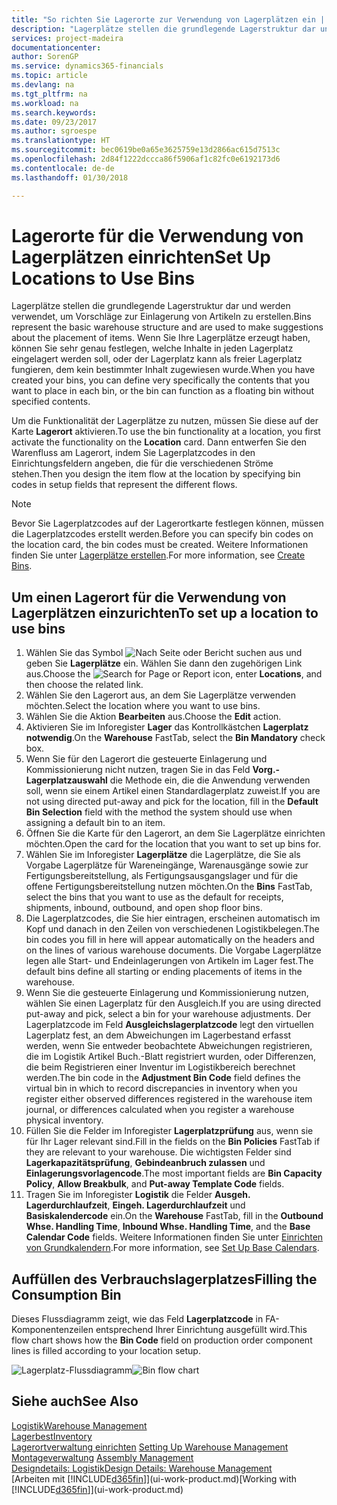 ```yaml
---
title: "So richten Sie Lagerorte zur Verwendung von Lagerplätzen ein | Microsoft Docs"
description: "Lagerplätze stellen die grundlegende Lagerstruktur dar und werden verwendet, um Vorschläge zur Einlagerung von Artikeln zu erstellen. Wenn Sie Ihre Lagerplätze erzeugt haben, können Sie sehr genau festlegen, welche Inhalte in jeden Lagerplatz eingelagert werden soll, oder der Lagerplatz kann als freier Lagerplatz fungieren, dem kein bestimmter Inhalt zugewiesen wurde."
services: project-madeira
documentationcenter: 
author: SorenGP
ms.service: dynamics365-financials
ms.topic: article
ms.devlang: na
ms.tgt_pltfrm: na
ms.workload: na
ms.search.keywords: 
ms.date: 09/23/2017
ms.author: sgroespe
ms.translationtype: HT
ms.sourcegitcommit: bec0619be0a65e3625759e13d2866ac615d7513c
ms.openlocfilehash: 2d84f1222dccca86f5906af1c82fc0e6192173d6
ms.contentlocale: de-de
ms.lasthandoff: 01/30/2018

---
```

# <a name="set-up-locations-to-use-bins"></a><span data-ttu-id="c2eb8-104">Lagerorte für die Verwendung von Lagerplätzen einrichten</span><span class="sxs-lookup"><span data-stu-id="c2eb8-104">Set Up Locations to Use Bins</span></span>
<span data-ttu-id="c2eb8-105">Lagerplätze stellen die grundlegende Lagerstruktur dar und werden verwendet, um Vorschläge zur Einlagerung von Artikeln zu erstellen.</span><span class="sxs-lookup"><span data-stu-id="c2eb8-105">Bins represent the basic warehouse structure and are used to make suggestions about the placement of items.</span></span> <span data-ttu-id="c2eb8-106">Wenn Sie Ihre Lagerplätze erzeugt haben, können Sie sehr genau festlegen, welche Inhalte in jeden Lagerplatz eingelagert werden soll, oder der Lagerplatz kann als freier Lagerplatz fungieren, dem kein bestimmter Inhalt zugewiesen wurde.</span><span class="sxs-lookup"><span data-stu-id="c2eb8-106">When you have created your bins, you can define very specifically the contents that you want to place in each bin, or the bin can function as a floating bin without specified contents.</span></span>  

<span data-ttu-id="c2eb8-107">Um die Funktionalität der Lagerplätze zu nutzen, müssen Sie diese auf der Karte **Lagerort** aktivieren.</span><span class="sxs-lookup"><span data-stu-id="c2eb8-107">To use the bin functionality at a location, you first activate the functionality on the **Location** card.</span></span> <span data-ttu-id="c2eb8-108">Dann entwerfen Sie den Warenfluss am Lagerort, indem Sie Lagerplatzcodes in den Einrichtungsfeldern angeben, die für die verschiedenen Ströme stehen.</span><span class="sxs-lookup"><span data-stu-id="c2eb8-108">Then you design the item flow at the location by specifying bin codes in setup fields that represent the different flows.</span></span>  

> [!NOTE]  
>  <span data-ttu-id="c2eb8-109">Bevor Sie Lagerplatzcodes auf der Lagerortkarte festlegen können, müssen die Lagerplatzcodes erstellt werden.</span><span class="sxs-lookup"><span data-stu-id="c2eb8-109">Before you can specify bin codes on the location card, the bin codes must be created.</span></span> <span data-ttu-id="c2eb8-110">Weitere Informationen finden Sie unter  [Lagerplätze erstellen](warehouse-how-to-create-individual-bins.md).</span><span class="sxs-lookup"><span data-stu-id="c2eb8-110">For more information, see [Create Bins](warehouse-how-to-create-individual-bins.md).</span></span>  

## <a name="to-set-up-a-location-to-use-bins"></a><span data-ttu-id="c2eb8-111">Um einen Lagerort für die Verwendung von Lagerplätzen einzurichten</span><span class="sxs-lookup"><span data-stu-id="c2eb8-111">To set up a location to use bins</span></span>  
1.  <span data-ttu-id="c2eb8-112">Wählen Sie das Symbol ![Nach Seite oder Bericht suchen](media/ui-search/search_small.png "Nach Seite oder Bericht suchen") aus und geben Sie **Lagerplätze** ein. Wählen Sie dann den zugehörigen Link aus.</span><span class="sxs-lookup"><span data-stu-id="c2eb8-112">Choose the ![Search for Page or Report](media/ui-search/search_small.png "Search for Page or Report icon") icon, enter **Locations**, and then choose the related link.</span></span>  
2.  <span data-ttu-id="c2eb8-113">Wählen Sie den Lagerort aus, an dem Sie Lagerplätze verwenden möchten.</span><span class="sxs-lookup"><span data-stu-id="c2eb8-113">Select the location where you want to use bins.</span></span>  
3.  <span data-ttu-id="c2eb8-114">Wählen Sie die Aktion **Bearbeiten** aus.</span><span class="sxs-lookup"><span data-stu-id="c2eb8-114">Choose the **Edit** action.</span></span>  
4.  <span data-ttu-id="c2eb8-115">Aktivieren Sie im Inforegister **Lager** das Kontrollkästchen **Lagerplatz notwendig**.</span><span class="sxs-lookup"><span data-stu-id="c2eb8-115">On the **Warehouse** FastTab, select the **Bin Mandatory** check box.</span></span>  
5.  <span data-ttu-id="c2eb8-116">Wenn Sie für den Lagerort die gesteuerte Einlagerung und Kommissionierung nicht nutzen, tragen Sie in das Feld **Vorg.-Lagerplatzauswahl** die Methode ein, die die Anwendung verwenden soll, wenn sie einem Artikel einen Standardlagerplatz zuweist.</span><span class="sxs-lookup"><span data-stu-id="c2eb8-116">If you are not using directed put-away and pick for the location, fill in the **Default Bin Selection** field with the method the system should use when assigning a default bin to an item.</span></span>  
6.  <span data-ttu-id="c2eb8-117">Öffnen Sie  die Karte für den Lagerort, an dem Sie Lagerplätze einrichten möchten.</span><span class="sxs-lookup"><span data-stu-id="c2eb8-117">Open the card for the location that you want to set up bins for.</span></span>
7.  <span data-ttu-id="c2eb8-118">Wählen Sie im Inforegister **Lagerplätze** die Lagerplätze, die Sie als Vorgabe Lagerplätze für Wareneingänge, Warenausgänge sowie zur Fertigungsbereitstellung, als Fertigungsausgangslager und für die offene Fertigungsbereitstellung nutzen möchten.</span><span class="sxs-lookup"><span data-stu-id="c2eb8-118">On the **Bins** FastTab, select the bins that you want to use as the default for receipts, shipments, inbound, outbound, and open shop floor bins.</span></span>  
8.  <span data-ttu-id="c2eb8-119">Die Lagerplatzcodes, die Sie hier eintragen, erscheinen automatisch im Kopf und danach in den Zeilen von verschiedenen Logistikbelegen.</span><span class="sxs-lookup"><span data-stu-id="c2eb8-119">The bin codes you fill in here will appear automatically on the headers and on the lines of various warehouse documents.</span></span> <span data-ttu-id="c2eb8-120">Die Vorgabe Lagerplätze legen alle Start- und Endeinlagerungen von Artikeln im Lager fest.</span><span class="sxs-lookup"><span data-stu-id="c2eb8-120">The default bins define all starting or ending placements of items in the warehouse.</span></span>  
9.  <span data-ttu-id="c2eb8-121">Wenn Sie die gesteuerte Einlagerung und Kommissionierung nutzen, wählen Sie einen Lagerplatz für den Ausgleich.</span><span class="sxs-lookup"><span data-stu-id="c2eb8-121">If you are using directed put-away and pick, select a bin for your warehouse adjustments.</span></span> <span data-ttu-id="c2eb8-122">Der Lagerplatzcode im Feld **Ausgleichslagerplatzcode** legt den virtuellen Lagerplatz fest, an dem Abweichungen im Lagerbestand erfasst werden, wenn Sie entweder beobachtete Abweichungen registrieren, die im Logistik Artikel Buch.-Blatt registriert wurden, oder Differenzen, die beim Registrieren einer Inventur im Logistikbereich berechnet werden.</span><span class="sxs-lookup"><span data-stu-id="c2eb8-122">The bin code in the **Adjustment Bin Code** field defines the virtual bin in which to record discrepancies in inventory when you register either observed differences registered in the warehouse item journal, or differences calculated when you register a warehouse physical inventory.</span></span>  
10. <span data-ttu-id="c2eb8-123">Füllen Sie die Felder im Inforegister **Lagerplatzprüfung** aus, wenn sie für Ihr Lager relevant sind.</span><span class="sxs-lookup"><span data-stu-id="c2eb8-123">Fill in the fields on the **Bin Policies** FastTab if they are relevant to your warehouse.</span></span> <span data-ttu-id="c2eb8-124">Die wichtigsten Felder sind **Lagerkapazitätsprüfung**, **Gebindeanbruch zulassen** und **Einlagerungsvorlagencode**.</span><span class="sxs-lookup"><span data-stu-id="c2eb8-124">The most important fields are **Bin Capacity Policy**, **Allow Breakbulk**, and **Put-away Template Code** fields.</span></span>  
11. <span data-ttu-id="c2eb8-125">Tragen Sie im Inforegister **Logistik** die Felder **Ausgeh. Lagerdurchlaufzeit**, **Eingeh. Lagerdurchlaufzeit** und **Basiskalendercode** ein.</span><span class="sxs-lookup"><span data-stu-id="c2eb8-125">On the **Warehouse** FastTab, fill in the **Outbound Whse. Handling Time**, **Inbound Whse. Handling Time**, and the **Base Calendar Code** fields.</span></span> <span data-ttu-id="c2eb8-126">Weitere Informationen finden Sie unter [Einrichten von Grundkalendern](across-how-to-assign-base-calendars.md).</span><span class="sxs-lookup"><span data-stu-id="c2eb8-126">For more information, see [Set Up Base Calendars](across-how-to-assign-base-calendars.md).</span></span>

## <a name="filling-the-consumption-bin"></a><span data-ttu-id="c2eb8-127">Auffüllen des Verbrauchslagerplatzes</span><span class="sxs-lookup"><span data-stu-id="c2eb8-127">Filling the Consumption Bin</span></span>
<span data-ttu-id="c2eb8-128">Dieses Flussdiagramm zeigt, wie das Feld **Lagerplatzcode** in FA-Komponentenzeilen entsprechend Ihrer Einrichtung ausgefüllt wird.</span><span class="sxs-lookup"><span data-stu-id="c2eb8-128">This flow chart shows how the **Bin Code** field on production order component lines is filled according to your location setup.</span></span>

<span data-ttu-id="c2eb8-129">![Lagerplatz-Flussdiagramm](media/binflow.png "Lagerfluss")</span><span class="sxs-lookup"><span data-stu-id="c2eb8-129">![Bin flow chart](media/binflow.png "BinFlow")</span></span>  

## <a name="see-also"></a><span data-ttu-id="c2eb8-130">Siehe auch</span><span class="sxs-lookup"><span data-stu-id="c2eb8-130">See Also</span></span>
[<span data-ttu-id="c2eb8-131">Logistik</span><span class="sxs-lookup"><span data-stu-id="c2eb8-131">Warehouse Management</span></span>](warehouse-manage-warehouse.md)  
[<span data-ttu-id="c2eb8-132">Lagerbest</span><span class="sxs-lookup"><span data-stu-id="c2eb8-132">Inventory</span></span>](inventory-manage-inventory.md)  
<span data-ttu-id="c2eb8-133">[Lagerortverwaltung einrichten](warehouse-setup-warehouse.md)   </span><span class="sxs-lookup"><span data-stu-id="c2eb8-133">[Setting Up Warehouse Management](warehouse-setup-warehouse.md)   </span></span>  
<span data-ttu-id="c2eb8-134">[Montageverwaltung](assembly-assemble-items.md)  </span><span class="sxs-lookup"><span data-stu-id="c2eb8-134">[Assembly Management](assembly-assemble-items.md)  </span></span>  
[<span data-ttu-id="c2eb8-135">Designdetails: Logistik</span><span class="sxs-lookup"><span data-stu-id="c2eb8-135">Design Details: Warehouse Management</span></span>](design-details-warehouse-management.md)  
<span data-ttu-id="c2eb8-136">[Arbeiten mit [!INCLUDE[d365fin](includes/d365fin_md.md)]](ui-work-product.md)</span><span class="sxs-lookup"><span data-stu-id="c2eb8-136">[Working with [!INCLUDE[d365fin](includes/d365fin_md.md)]](ui-work-product.md)</span></span>

